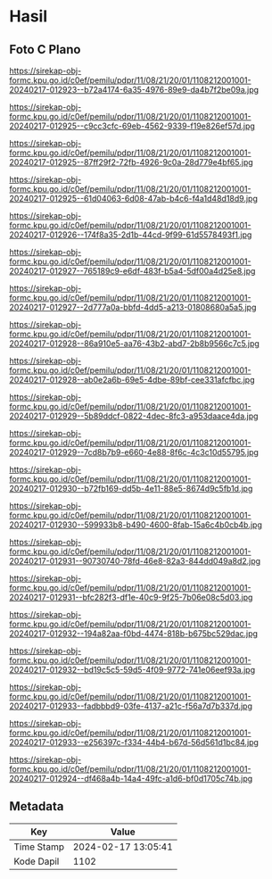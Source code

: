 # Hasil

## Foto C Plano

https://sirekap-obj-formc.kpu.go.id/c0ef/pemilu/pdpr/11/08/21/20/01/1108212001001-20240217-012923--b72a4174-6a35-4976-89e9-da4b7f2be09a.jpg

https://sirekap-obj-formc.kpu.go.id/c0ef/pemilu/pdpr/11/08/21/20/01/1108212001001-20240217-012925--c9cc3cfc-69eb-4562-9339-f19e826ef57d.jpg

https://sirekap-obj-formc.kpu.go.id/c0ef/pemilu/pdpr/11/08/21/20/01/1108212001001-20240217-012925--87ff29f2-72fb-4926-9c0a-28d779e4bf65.jpg

https://sirekap-obj-formc.kpu.go.id/c0ef/pemilu/pdpr/11/08/21/20/01/1108212001001-20240217-012925--61d04063-6d08-47ab-b4c6-f4a1d48d18d9.jpg

https://sirekap-obj-formc.kpu.go.id/c0ef/pemilu/pdpr/11/08/21/20/01/1108212001001-20240217-012926--174f8a35-2d1b-44cd-9f99-61d5578493f1.jpg

https://sirekap-obj-formc.kpu.go.id/c0ef/pemilu/pdpr/11/08/21/20/01/1108212001001-20240217-012927--765189c9-e6df-483f-b5a4-5df00a4d25e8.jpg

https://sirekap-obj-formc.kpu.go.id/c0ef/pemilu/pdpr/11/08/21/20/01/1108212001001-20240217-012927--2d777a0a-bbfd-4dd5-a213-01808680a5a5.jpg

https://sirekap-obj-formc.kpu.go.id/c0ef/pemilu/pdpr/11/08/21/20/01/1108212001001-20240217-012928--86a910e5-aa76-43b2-abd7-2b8b9566c7c5.jpg

https://sirekap-obj-formc.kpu.go.id/c0ef/pemilu/pdpr/11/08/21/20/01/1108212001001-20240217-012928--ab0e2a6b-69e5-4dbe-89bf-cee331afcfbc.jpg

https://sirekap-obj-formc.kpu.go.id/c0ef/pemilu/pdpr/11/08/21/20/01/1108212001001-20240217-012929--5b89ddcf-0822-4dec-8fc3-a953daace4da.jpg

https://sirekap-obj-formc.kpu.go.id/c0ef/pemilu/pdpr/11/08/21/20/01/1108212001001-20240217-012929--7cd8b7b9-e660-4e88-8f6c-4c3c10d55795.jpg

https://sirekap-obj-formc.kpu.go.id/c0ef/pemilu/pdpr/11/08/21/20/01/1108212001001-20240217-012930--b72fb169-dd5b-4e11-88e5-8674d9c5fb1d.jpg

https://sirekap-obj-formc.kpu.go.id/c0ef/pemilu/pdpr/11/08/21/20/01/1108212001001-20240217-012930--599933b8-b490-4600-8fab-15a6c4b0cb4b.jpg

https://sirekap-obj-formc.kpu.go.id/c0ef/pemilu/pdpr/11/08/21/20/01/1108212001001-20240217-012931--90730740-78fd-46e8-82a3-844dd049a8d2.jpg

https://sirekap-obj-formc.kpu.go.id/c0ef/pemilu/pdpr/11/08/21/20/01/1108212001001-20240217-012931--bfc282f3-df1e-40c9-9f25-7b06e08c5d03.jpg

https://sirekap-obj-formc.kpu.go.id/c0ef/pemilu/pdpr/11/08/21/20/01/1108212001001-20240217-012932--194a82aa-f0bd-4474-818b-b675bc529dac.jpg

https://sirekap-obj-formc.kpu.go.id/c0ef/pemilu/pdpr/11/08/21/20/01/1108212001001-20240217-012932--bd19c5c5-59d5-4f09-9772-741e06eef93a.jpg

https://sirekap-obj-formc.kpu.go.id/c0ef/pemilu/pdpr/11/08/21/20/01/1108212001001-20240217-012933--fadbbbd9-03fe-4137-a21c-f56a7d7b337d.jpg

https://sirekap-obj-formc.kpu.go.id/c0ef/pemilu/pdpr/11/08/21/20/01/1108212001001-20240217-012933--e256397c-f334-44b4-b67d-56d561d1bc84.jpg

https://sirekap-obj-formc.kpu.go.id/c0ef/pemilu/pdpr/11/08/21/20/01/1108212001001-20240217-012924--df468a4b-14a4-49fc-a1d6-bf0d1705c74b.jpg


## Metadata

| Key        | Value               |
| ---------- | ------------------- |
| Time Stamp | 2024-02-17 13:05:41 |
| Kode Dapil | 1102                |



